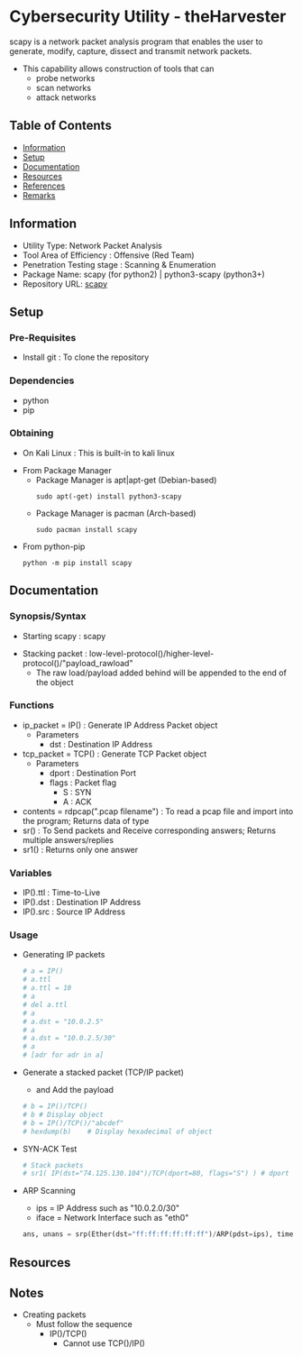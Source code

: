 # Cybersecurity Utility - theHarvester

scapy is a network packet analysis program that enables the user to generate, modify, capture, dissect and transmit network packets.
- This capability allows construction of tools that can
    + probe networks
    + scan networks
    + attack networks

## Table of Contents
- [Information](#information)
- [Setup](#setup)
- [Documentation](#documentation)
- [Resources](#resources)
- [References](#references)
- [Remarks](#remarks)

## Information

+ Utility Type: Network Packet Analysis
+ Tool Area of Efficiency : Offensive (Red Team)
+ Penetration Testing stage : Scanning & Enumeration
+ Package Name: scapy (for python2) | python3-scapy (python3+)
+ Repository URL: [scapy](https://github.com/secdev/scapy)

## Setup

### Pre-Requisites

+ Install git : To clone the repository

### Dependencies

+ python
+ pip

### Obtaining

+ On Kali Linux : This is built-in to kali linux
- From Package Manager
    - Package Manager is apt|apt-get (Debian-based)
        ```console
        sudo apt(-get) install python3-scapy
        ```
    - Package Manager is pacman (Arch-based)
        ```console
        sudo pacman install scapy
        ```
- From python-pip
    ```console
    python -m pip install scapy
    ```

## Documentation

### Synopsis/Syntax

+ Starting scapy : scapy
- Stacking packet : low-level-protocol()/higher-level-protocol()/"payload_rawload"
    + The raw load/payload added behind will be appended to the end of the object

### Functions

- ip_packet = IP() : Generate IP Address Packet object
    - Parameters
        + dst : Destination IP Address
- tcp_packet = TCP() : Generate TCP Packet object
    - Parameters
        + dport : Destination Port
        - flags : Packet flag
            + S : SYN
            + A : ACK
- contents = rdpcap(".pcap filename") : To read a pcap file and import into the program; Returns data of type <list>
- sr() : To Send packets and Receive corresponding answers; Returns multiple answers/replies
- sr1() : Returns only one answer

### Variables

+ IP().ttl : Time-to-Live
+ IP().dst : Destination IP Address
+ IP().src : Source IP Address

### Usage

- Generating IP packets
    ```python
    # a = IP()
    # a.ttl
    # a.ttl = 10
    # a
    # del a.ttl
    # a
    # a.dst = "10.0.2.5"
    # a 
    # a.dst = "10.0.2.5/30"
    # a 
    # [adr for adr in a]
    ```

- Generate a stacked packet (TCP/IP packet)
    + and Add the payload
    ```python
    # b = IP()/TCP()
    # b # Display object
    # b = IP()/TCP()/"abcdef"
    # hexdump(b)    # Display hexadecimal of object
    ```

- SYN-ACK Test
    ```python
    # Stack packets
    # sr1( IP(dst="74.125.130.104")/TCP(dport=80, flags="S") ) # dport = Destination Port
    ```

- ARP Scanning
    + ips = IP Address such as "10.0.2.0/30"
    + iface = Network Interface such as "eth0"
    ```python
    ans, unans = srp(Ether(dst="ff:ff:ff:ff:ff:ff")/ARP(pdst=ips), timeout=2, iface=interface, inter=0.1) 
    ```

## Resources

## Notes
- Creating packets
    - Must follow the sequence
        - IP()/TCP()
            + Cannot use TCP()/IP()

